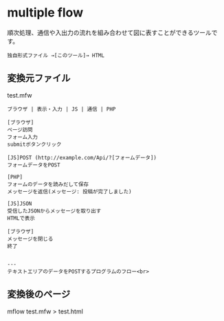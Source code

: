 # multiple flow
順次処理、通信や入出力の流れを組み合わせて図に表すことができるツールです。

```
独自形式ファイル →[このツール]→ HTML
```

## 変換元ファイル
test.mfw

```
ブラウザ | 表示・入力 | JS | 通信 | PHP

[ブラウザ]
ページ訪問
フォーム入力
submitボタンクリック

[JS]POST (http://example.com/Api/?[フォームデータ])
フォームデータをPOST

[PHP]
フォームのデータを読みだして保存
メッセージを返信(メッセージ: 投稿が完了しました)

[JS]JSON
受信したJSONからメッセージを取り出す
HTMLで表示

[ブラウザ]
メッセージを閉じる
終了


---
テキストエリアのデータをPOSTするプログラムのフロー<br>
```

## 変換後のページ
mflow test.mfw > test.html
